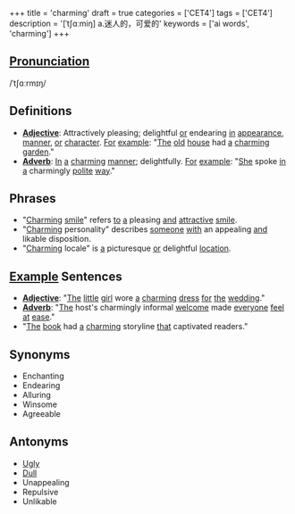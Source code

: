 +++
title = 'charming'
draft = true
categories = ['CET4']
tags = ['CET4']
description = '[ˈt∫ɑːmiŋ] a.迷人的，可爱的'
keywords = ['ai words', 'charming']
+++

## [Pronunciation](/en/post/pronunciation/)
/ˈtʃɑːrmɪŋ/

## Definitions
- **[Adjective](/en/post/adjective/)**: Attractively pleasing; delightful [or](/en/post/or/) endearing [in](/en/post/in/) [appearance](/en/post/appearance/), [manner](/en/post/manner/), [or](/en/post/or/) [character](/en/post/character/). [For](/en/post/for/) [example](/en/post/example/): "[The](/en/post/the/) [old](/en/post/old/) [house](/en/post/house/) had [a](/en/post/a/) [charming](/en/post/charming/) [garden](/en/post/garden/)."
- **[Adverb](/en/post/adverb/)**: [In](/en/post/in/) [a](/en/post/a/) [charming](/en/post/charming/) [manner](/en/post/manner/); delightfully. [For](/en/post/for/) [example](/en/post/example/): "[She](/en/post/she/) spoke [in](/en/post/in/) [a](/en/post/a/) charmingly [polite](/en/post/polite/) [way](/en/post/way/)."

## Phrases
- "[Charming](/en/post/charming/) [smile](/en/post/smile/)" refers [to](/en/post/to/) [a](/en/post/a/) pleasing [and](/en/post/and/) [attractive](/en/post/attractive/) [smile](/en/post/smile/).
- "[Charming](/en/post/charming/) personality" describes [someone](/en/post/someone/) [with](/en/post/with/) an appealing [and](/en/post/and/) likable disposition.
- "[Charming](/en/post/charming/) locale" is [a](/en/post/a/) picturesque [or](/en/post/or/) delightful [location](/en/post/location/).

## [Example](/en/post/example/) Sentences
- **[Adjective](/en/post/adjective/)**: "[The](/en/post/the/) [little](/en/post/little/) [girl](/en/post/girl/) wore [a](/en/post/a/) [charming](/en/post/charming/) [dress](/en/post/dress/) [for](/en/post/for/) [the](/en/post/the/) [wedding](/en/post/wedding/)."
- **[Adverb](/en/post/adverb/)**: "[The](/en/post/the/) host's charmingly informal [welcome](/en/post/welcome/) made [everyone](/en/post/everyone/) [feel](/en/post/feel/) [at](/en/post/at/) [ease](/en/post/ease/)."
- "[The](/en/post/the/) [book](/en/post/book/) had [a](/en/post/a/) [charming](/en/post/charming/) storyline [that](/en/post/that/) captivated readers."

## Synonyms
- Enchanting
- Endearing
- Alluring
- Winsome
- Agreeable

## Antonyms
- [Ugly](/en/post/ugly/)
- [Dull](/en/post/dull/)
- Unappealing
- Repulsive
- Unlikable
